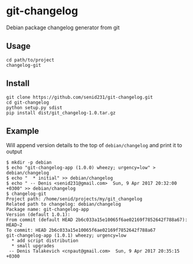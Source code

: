 # git-changelog
Debian package changelog generator from git

## Usage
```
cd path/to/project
changelog-git
```

## Install
```
git clone https://github.com/senid231/git-changelog.git
cd git-changelog
python setup.py sdist
pip install dist/git_changelog-1.0.tar.gz
```

## Example

Will append version details to the top of `debian/changelog` and print it to output

```
$ mkdir -p debian
$ echo "git-changelog-app (1.0.0) wheezy; urgency=low" > debian/changelog
$ echo "  * initial" >> debian/changelog
$ echo " -- Denis <senid231@gmail.com>  Sun, 9 Apr 2017 20:32:00 +0300" >> debian/changelog
$ changelog-git 
Project path: /home/senid/projects/my/git_changelog
Related path to changelog: debian/changelog
Package name: git-changelog-app
Version (default 1.0.1): 
From commit (default HEAD 2b6c033a15e10065f6ae02169f7852642f788a67): HEAD~2
To commit: HEAD 2b6c033a15e10065f6ae02169f7852642f788a67
git-changelog-app (1.0.1) wheezy; urgency=low
  * add script distribution
  * small upgrades
 -- Denis Talakevich <cnpaut@gmail.com>  Sun, 9 Apr 2017 20:35:15 +0300
```